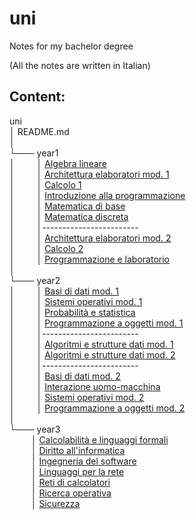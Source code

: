 # uni

Notes for my bachelor degree

(All the notes are written in Italian)

## Content:

<p>uni <br>
│   README.md <br> 
│<br>
└─── year1 <br>
│⠀⠀⠀ │ <a href="https://github.com/Gabritorre/uni/tree/main/year1/alg_lineare">Algebra lineare</a> <br>
│⠀⠀⠀ │ <a href="https://github.com/Gabritorre/uni/tree/main/year1/arch_elaboratori">Architettura elaboratori mod. 1</a> <br>
│⠀⠀⠀ │ <a href="https://github.com/Gabritorre/uni/tree/main/year1/calcolo1">Calcolo 1</a> <br>
│⠀⠀⠀ │ <a href="https://github.com/Gabritorre/uni/tree/main/year1/int_program">Introduzione alla programmazione</a> <br>
│⠀⠀⠀ │ <a href="https://github.com/Gabritorre/uni/tree/main/year1/mat_base">Matematica di base</a> <br>
│⠀⠀⠀ │ <a href="https://github.com/Gabritorre/uni/tree/main/year1/mat_discreta">Matematica discreta</a> <br>
│⠀⠀⠀ │------------------------ <br>
│⠀⠀⠀ │ <a href="https://github.com/Gabritorre/uni/tree/main/year1/arch_elaboratori2">Architettura elaboratori mod. 2</a> <br>
│⠀⠀⠀ │ <a href="https://github.com/Gabritorre/uni/tree/main/year1/calcolo2">Calcolo 2</a> <br>
│⠀⠀⠀ │ <a href="https://github.com/Gabritorre/uni/tree/main/year1/prog_lab">Programmazione e laboratorio</a> <br>
│    <br>
└─── year2 <br>
│   	⠀⠀⠀│ <a href="https://github.com/Gabritorre/uni/tree/main/year2/basi_dati1">Basi di dati mod. 1</a> <br>
│   	⠀⠀⠀│ <a href="https://github.com/Gabritorre/uni/tree/main/year2/sis_operativi1">Sistemi operativi mod. 1</a> <br>
│   	⠀⠀⠀│ <a href="https://github.com/Gabritorre/uni/tree/main/year2/prob_stat">Probabilità e statistica</a> <br>
│   	⠀⠀⠀│ <a href="https://github.com/Gabritorre/uni/tree/main/year2/prog_ogg1">Programmazione a oggetti mod. 1</a> <br>
│⠀⠀⠀     │------------------------ <br>
│   	⠀⠀⠀│ <a href="https://github.com/Gabritorre/uni/tree/main/year2/algo_strut_dati1">Algoritmi e strutture dati mod. 1</a> <br>
│   	⠀⠀⠀│ <a href="https://github.com/Gabritorre/uni/tree/main/year2/algo_strut_dati2">Algoritmi e strutture dati mod. 2</a> <br>
│⠀⠀⠀     │------------------------ <br>
│   	⠀⠀⠀│ <a href="https://github.com/Gabritorre/uni/tree/main/year2/basi_dati2">Basi di dati mod. 2</a> <br>
│   	⠀⠀⠀│ <a href="https://github.com/Gabritorre/uni/tree/main/year2/int_uomo_macchina">Interazione uomo-macchina</a> <br>
│   	⠀⠀⠀│ <a href="https://github.com/Gabritorre/uni/tree/main/year2/sis_operativi2">Sistemi operativi mod. 2</a> <br>
│   	⠀⠀⠀│ <a href="https://github.com/Gabritorre/uni/tree/main/year2/prog_ogg2">Programmazione a oggetti mod. 2</a> <br>
│   <br>
└─── year3 <br>
 ⠀⠀⠀     │ <a href="https://github.com/Gabritorre/uni/tree/main/year3/calc_e_ling_form">Calcolabilità e linguaggi formali</a> <br>
 ⠀⠀⠀     │ <a href="https://github.com/Gabritorre/uni/tree/main/year3/diritto_info">Diritto all'informatica</a> <br>
 ⠀⠀⠀     │ <a href="https://github.com/Gabritorre/uni/tree/main/year3/ing_software">Ingegneria del software</a> <br>
 ⠀⠀⠀     │ <a href="https://github.com/Gabritorre/uni/tree/main/year3/ling_per_rete">Linguaggi per la rete</a> <br>
 ⠀⠀⠀     │ <a href="https://github.com/Gabritorre/uni/tree/main/year3/reti_calc">Reti di calcolatori</a> <br>
 ⠀⠀⠀     │ <a href="https://github.com/Gabritorre/uni/tree/main/year3/ric_operativa">Ricerca operativa</a> <br>
  ⠀⠀⠀    │ <a href="https://github.com/Gabritorre/uni/tree/main/year3/sicurezza">Sicurezza</a> <br>